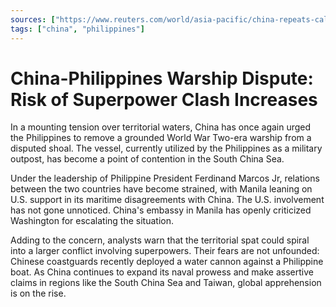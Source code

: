 ```yaml
---
sources: ["https://www.reuters.com/world/asia-pacific/china-repeats-call-philippines-remove-grounded-warship-2023-08-08/", "https://www.theguardian.com/world/2023/aug/08/china-philippines-dispute-could-escalate-into-superpower-conflict-say-analysts"]
tags: ["china", "philippines"]
---
```

# China-Philippines Warship Dispute: Risk of Superpower Clash Increases

In a mounting tension over territorial waters, China has once again urged the Philippines to remove a grounded World War Two-era warship from a disputed shoal. The vessel, currently utilized by the Philippines as a military outpost, has become a point of contention in the South China Sea.

Under the leadership of Philippine President Ferdinand Marcos Jr, relations between the two countries have become strained, with Manila leaning on U.S. support in its maritime disagreements with China. The U.S. involvement has not gone unnoticed. China's embassy in Manila has openly criticized Washington for escalating the situation.

Adding to the concern, analysts warn that the territorial spat could spiral into a larger conflict involving superpowers. Their fears are not unfounded: Chinese coastguards recently deployed a water cannon against a Philippine boat. As China continues to expand its naval prowess and make assertive claims in regions like the South China Sea and Taiwan, global apprehension is on the rise.
